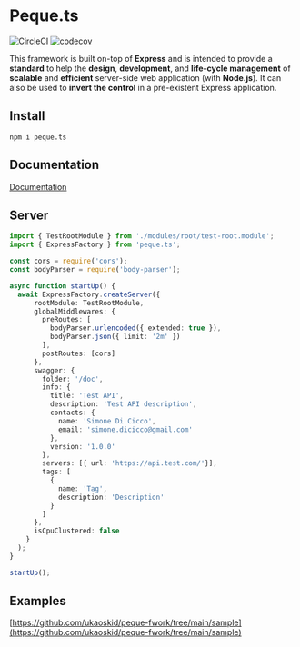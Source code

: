 # Peque.ts

[![CircleCI](https://circleci.com/gh/ukaoskid/peque-fwork.svg?style=shield)]() 
[![codecov](https://codecov.io/gh/ukaoskid/peque-fwork/branch/main/graph/badge.svg?token=VGIM3BAZ80)](https://codecov.io/gh/ukaoskid/peque-fwork)

This framework is built on-top of **Express** and is intended to provide a **standard** to help the **design**, **development**,
and **life-cycle management** of **scalable** and **efficient** server-side web application (with **Node.js**).
It can also be used to **invert the control** in a pre-existent Express application.

## Install
`npm i peque.ts`

## Documentation
[Documentation](https://ukaoskid.github.io/peque-fwork/)

## Server
```typescript
import { TestRootModule } from './modules/root/test-root.module';
import { ExpressFactory } from 'peque.ts';

const cors = require('cors');
const bodyParser = require('body-parser');

async function startUp() {
  await ExpressFactory.createServer({
      rootModule: TestRootModule,
      globalMiddlewares: {
        preRoutes: [
          bodyParser.urlencoded({ extended: true }),
          bodyParser.json({ limit: '2m' })
        ],
        postRoutes: [cors]
      },
      swagger: {
        folder: '/doc',
        info: {
          title: 'Test API',
          description: 'Test API description',
          contacts: {
            name: 'Simone Di Cicco',
            email: 'simone.dicicco@gmail.com'
          },
          version: '1.0.0'
        },
        servers: [{ url: 'https://api.test.com/'}],
        tags: [
          {
            name: 'Tag',
            description: 'Description'
          }
        ]
      },
      isCpuClustered: false
    }
  );
}

startUp();
```

## Examples
[https://github.com/ukaoskid/peque-fwork/tree/main/sample](https://github.com/ukaoskid/peque-fwork/tree/main/sample)

